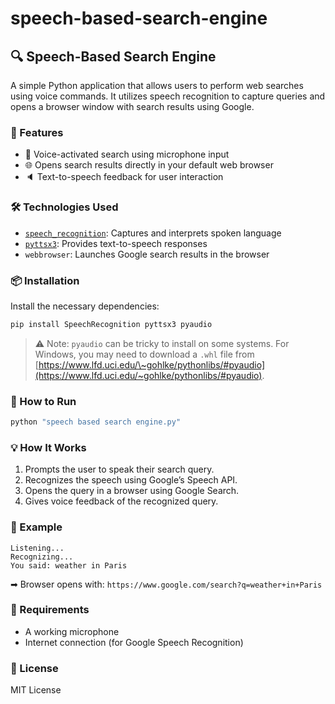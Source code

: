 # speech-based-search-engine
## 🔍 Speech-Based Search Engine

A simple Python application that allows users to perform web searches using voice commands. It utilizes speech recognition to capture queries and opens a browser window with search results using Google.

### 🧠 Features

* 🎤 Voice-activated search using microphone input
* 🌐 Opens search results directly in your default web browser
* 🔈 Text-to-speech feedback for user interaction

### 🛠️ Technologies Used

* [`speech_recognition`](https://pypi.org/project/SpeechRecognition/): Captures and interprets spoken language
* [`pyttsx3`](https://pypi.org/project/pyttsx3/): Provides text-to-speech responses
* `webbrowser`: Launches Google search results in the browser

### 📦 Installation

Install the necessary dependencies:

```bash
pip install SpeechRecognition pyttsx3 pyaudio
```

> ⚠️ Note: `pyaudio` can be tricky to install on some systems. For Windows, you may need to download a `.whl` file from [https://www.lfd.uci.edu/\~gohlke/pythonlibs/#pyaudio](https://www.lfd.uci.edu/~gohlke/pythonlibs/#pyaudio).

### 🚀 How to Run

```bash
python "speech based search engine.py"
```

### 💡 How It Works

1. Prompts the user to speak their search query.
2. Recognizes the speech using Google’s Speech API.
3. Opens the query in a browser using Google Search.
4. Gives voice feedback of the recognized query.

### 🧪 Example

```text
Listening...
Recognizing...
You said: weather in Paris
```

➡ Browser opens with: `https://www.google.com/search?q=weather+in+Paris`

### 📌 Requirements

* A working microphone
* Internet connection (for Google Speech Recognition)

### 📜 License

MIT License
